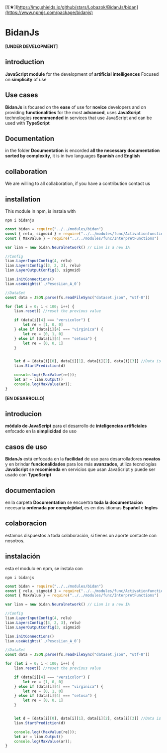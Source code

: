 [![★](https://img.shields.io/github/stars/Lobazok/BidanJs/bidan](https://www.npmjs.com/package/bidanjs)
# BidanJs
**[UNDER DEVELOPMENT]** 
## introduction
**JavaScript module** for the development of **artificial intelligences**
Focused on **simplicity** of use


## Use cases
**BidanJs** is focused on the **ease** of use for **novice** developers and on providing **functionalities** for the most **advanced**, uses **JavaScript** technologies **recommended** in services that use JavaScript and can be used with **TypeScript**

## Documentation
in the folder **Documentation** is encorded **all the necessary documentation** **sorted by complexity**, it is in two languages **Spanish** and **English**

## collaboration
We are willing to all collaboration, if you have a contribution contact us


## installation
This module in npm, is instala with

~~~shell
npm i bidanjs
~~~

~~~ JavaScript
const bidan = require("../../modules/bidan")
const { relu, sigmoid } = require("../../modules/func/Activationfunctions.js")
const { MaxValue } = require("../../modules/func/InterpretFunctions")

var lian = new bidan.Neuralnetwork() // Lian is a new IA

//Config
lian.LayerInputConfig(4, relu) 
lian.LayersConfig([3, 2, 3], relu)
lian.LayerOutputConfig(3, sigmoid)

lian.initConnections()
lian.useWeights(`./PesosLian_A_0`)

//DataSet
const data = JSON.parse(fs.readFileSync("dataset.json", "utf-8"))

for (let i = 0; i < 100; i++) {
    lian.reset() //reset the previous value

    if (data[i][4] === "versicolor") {
        let re = [1, 0, 0]
    } else if (data[i][4] === "virginica") {
        let re = [0, 1, 0]
    } else if (data[i][4] === "setosa") {
        let re = [0, 0, 1]
    }


    let d = [data[i][0], data[i][1], data[i][2], data[i][3]] //Data is
    lian.StartPrediction(d)

    console.log((MaxValue(re)));
    let ar = lian.Output()
    console.log(MaxValue(ar));
}

~~~

**[EN DESARROLLO]** 
## introducion
**módulo de JavaScript** para el desarrollo de **inteligencias artificiales**
enfocado en la **simplicidad** de uso

## casos de uso
**BidanJs** está enfocada en la **facilidad** de uso para desarrolladores **novatos** y en brindar **funcionalidades** para los más **avanzados**, utiliza tecnologías **JavaScript** se **recomienda** en servicios que usan JavaScript y puede ser usado con **TypeScript**

## documentacion
en la carpeta **Documentation** se encuertra **toda la documentacion** necesaria **ordenada por complejidad**, es en dos idiomas **Español** e **Ingles**

## colaboracion
estamos dispuestos a toda colaboración, si tienes un aporte contacte con nosotros.

## instalación
esta el modulo en npm, se ínstala con

~~~ shell
npm i bidanjs
~~~

~~~ JavaScript
const bidan = require("../../modules/bidan")
const { relu, sigmoid } = require("../../modules/func/Activationfunctions.js")
const { MaxValue } = require("../../modules/func/InterpretFunctions")

var lian = new bidan.Neuralnetwork() // Lian is a new IA

//Config
lian.LayerInputConfig(4, relu) 
lian.LayersConfig([3, 2, 3], relu)
lian.LayerOutputConfig(3, sigmoid)

lian.initConnections()
lian.useWeights(`./PesosLian_A_0`)

//DataSet
const data = JSON.parse(fs.readFileSync("dataset.json", "utf-8"))

for (let i = 0; i < 100; i++) {
    lian.reset() //reset the previous value

    if (data[i][4] === "versicolor") {
        let re = [1, 0, 0]
    } else if (data[i][4] === "virginica") {
        let re = [0, 1, 0]
    } else if (data[i][4] === "setosa") {
        let re = [0, 0, 1]
    }


    let d = [data[i][0], data[i][1], data[i][2], data[i][3]] //Data is
    lian.StartPrediction(d)

    console.log((MaxValue(re)));
    let ar = lian.Output()
    console.log(MaxValue(ar));
}

~~~
